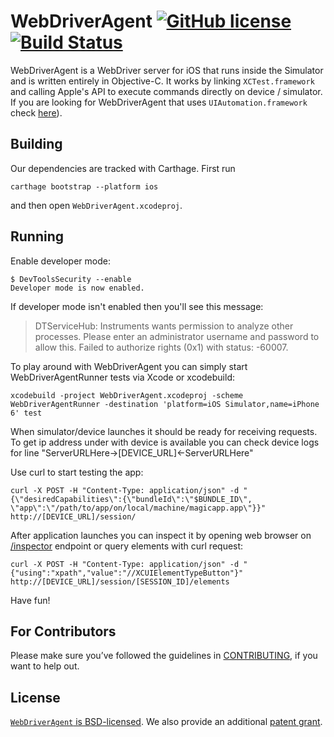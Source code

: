 # WebDriverAgent [![GitHub license](https://img.shields.io/badge/license-BSD-lightgrey.svg)](LICENSE) [![Build Status](https://travis-ci.org/facebook/WebDriverAgent.svg?branch=master)](https://travis-ci.org/facebook/WebDriverAgent)

WebDriverAgent is a WebDriver server for iOS that runs inside the Simulator and is written entirely in Objective-C. It works by linking `XCTest.framework` and calling Apple's API to execute commands directly on device / simulator.
If you are looking for WebDriverAgent that uses `UIAutomation.framework` check [here](https://github.com/facebook/WebDriverAgent/tree/master/UIAWebDriverAgent)).

## Building

Our dependencies are tracked with Carthage. First run

``
carthage bootstrap --platform ios
``

and then open `WebDriverAgent.xcodeproj`.

## Running

Enable developer mode:

```
$ DevToolsSecurity --enable
Developer mode is now enabled.
```

If developer mode isn't enabled then you'll see this message:
> DTServiceHub: Instruments wants permission to analyze other processes. Please enter an administrator username and password to allow this.
> Failed to authorize rights (0x1) with status: -60007.

To play around with WebDriverAgent you can simply start WebDriverAgentRunner tests via Xcode or xcodebuild:
```
xcodebuild -project WebDriverAgent.xcodeproj -scheme WebDriverAgentRunner -destination 'platform=iOS Simulator,name=iPhone 6' test
```

When simulator/device launches it should be ready for receiving requests. To get ip address under with device is available you can check device logs for line "ServerURLHere->[DEVICE_URL]<-ServerURLHere"

Use curl to start testing the app:
```
curl -X POST -H "Content-Type: application/json" -d "{\"desiredCapabilities\":{\"bundleId\":\"$BUNDLE_ID\", \"app\":\"/path/to/app/on/local/machine/magicapp.app\"}}" http://[DEVICE_URL]/session/
```

After application launches you can inspect it by opening web browser on [/inspector](https://localhost:8100/inspector) endpoint
or query elements with curl request:
```
curl -X POST -H "Content-Type: application/json" -d "{"using":"xpath","value":"//XCUIElementTypeButton"}" http://[DEVICE_URL]/session/[SESSION_ID]/elements
```

Have fun!

## For Contributors

Please make sure you’ve followed the guidelines in [CONTRIBUTING](CONTRIBUTING), if you want to help out.

## License

[`WebDriverAgent` is BSD-licensed](LICENSE). We also provide an additional [patent grant](PATENTS).
